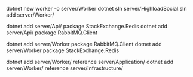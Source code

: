dotnet new worker -o server/Worker
dotnet sln server/HighloadSocial.sln add server/Worker/

dotnet add server/Api/ package StackExchange.Redis
dotnet add server/Api/ package RabbitMQ.Client

dotnet add server/Worker package RabbitMQ.Client
dotnet add server/Worker package StackExchange.Redis

dotnet add server/Worker/ reference server/Application/
dotnet add server/Worker/ reference server/Infrastructure/